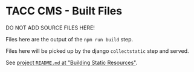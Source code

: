 # TACC CMS - Built Files

DO NOT ADD SOURCE FILES HERE!

Files here are the output of the `npm run build` step.

Files here will be picked up by the django `collectstatic` step and served.

See [project `README.md` at "Building Static Resources"](/README.md#Building%20Static%20Resources).

